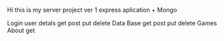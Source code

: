 Hi this is  my server project
ver 1 express aplication + Mongo 

Login 
	user detals
		get
		post
		put
		delete
	Data Base
		get
		post
		put
		delete
	Games
	About
		get
